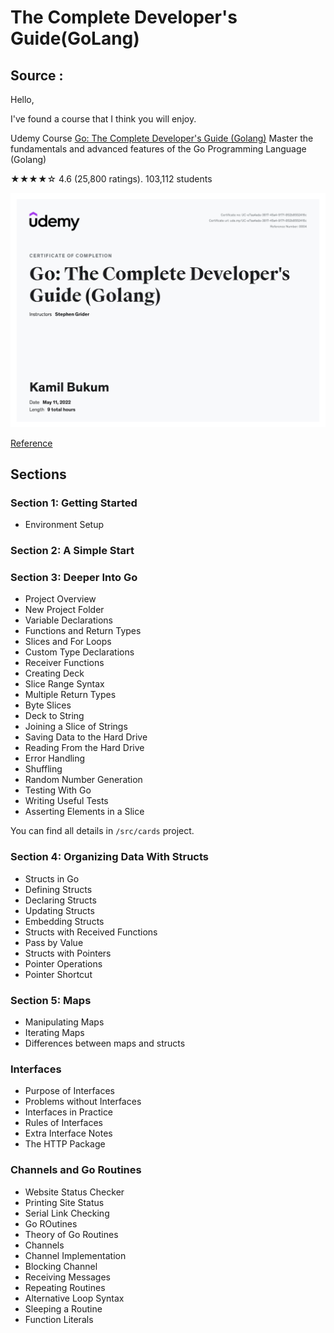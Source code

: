 # The Complete Developer's Guide(GoLang)

## Source :
Hello,

I've found a course that I think you will enjoy.

Udemy Course
[Go: The Complete Developer's Guide (Golang)](https://www.udemy.com/course/go-the-complete-developers-guide/)
Master the fundamentals and advanced features of the Go Programming Language (Golang)

★★★★☆ 4.6 (25,800 ratings). 103,112 students

![](./docs/certificate.jpeg)

[Reference](https://mindex.udemy.com/course/go-the-complete-developers-guide/learn)

## Sections

### Section 1: Getting Started
* Environment Setup
### Section 2: A Simple Start
### Section 3: Deeper Into Go
* Project Overview
* New Project Folder
* Variable Declarations
* Functions and Return Types
* Slices and For Loops
* Custom Type Declarations
* Receiver Functions
* Creating Deck
* Slice Range Syntax
* Multiple Return Types
* Byte Slices
* Deck to String
* Joining a Slice of Strings
* Saving Data to the Hard Drive
* Reading From the Hard Drive
* Error Handling
* Shuffling
* Random Number Generation
* Testing With Go
* Writing Useful Tests
* Asserting Elements in a Slice

You can find all details in `/src/cards` project. 
### Section 4: Organizing Data With Structs
* Structs in Go
* Defining Structs
* Declaring Structs
* Updating Structs
* Embedding Structs
* Structs with Received Functions
* Pass by Value
* Structs with Pointers
* Pointer Operations
* Pointer Shortcut
### Section 5: Maps
* Manipulating Maps
* Iterating Maps
* Differences between maps and structs
### Interfaces
* Purpose of Interfaces
* Problems without Interfaces
* Interfaces in Practice
* Rules of Interfaces
* Extra Interface Notes
* The HTTP Package
### Channels and Go Routines
* Website Status Checker
* Printing Site Status
* Serial Link Checking
* Go ROutines
* Theory of Go Routines
* Channels
* Channel Implementation
* Blocking Channel
* Receiving Messages
* Repeating Routines
* Alternative Loop Syntax
* Sleeping a Routine
* Function Literals



